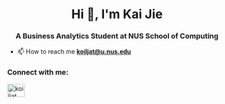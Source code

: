 <h1 align="center">Hi 👋, I'm Kai Jie</h1>
<h3 align="center">A Business Analytics Student at NUS School of Computing</h3>

- 📫 How to reach me **koiljat@u.nus.edu**

<h3 align="left">Connect with me:</h3>
<p align="left">
<a href="https://linkedin.com/in/koiljat" target="blank"><img align="center" src="https://raw.githubusercontent.com/rahuldkjain/github-profile-readme-generator/master/src/images/icons/Social/linked-in-alt.svg" alt="koiljat" height="30" width="40" /></a>
</p>

